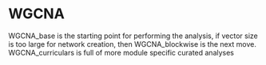# WGCNA
WGCNA_base is the starting point for performing the analysis, if vector size is too large for network creation, then WGCNA_blockwise is the next move.
WGCNA_curriculars is full of more module specific curated analyses
